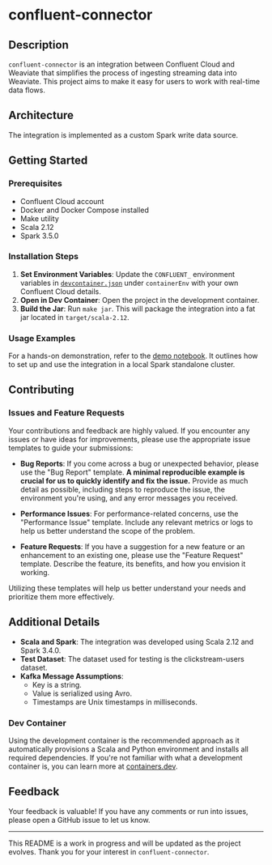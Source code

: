 # confluent-connector

## Description

`confluent-connector` is an integration between Confluent Cloud and Weaviate that simplifies the process of ingesting streaming data into Weaviate. This project aims to make it easy for users to work with real-time data flows.

## Architecture

The integration is implemented as a custom Spark write data source.

## Getting Started

### Prerequisites

- Confluent Cloud account
- Docker and Docker Compose installed
- Make utility
- Scala 2.12
- Spark 3.5.0

### Installation Steps

1. **Set Environment Variables**: Update the `CONFLUENT_` environment variables in [`devcontainer.json`](./.devcontainer/devcontainer.json) under `containerEnv` with your own Confluent Cloud details.
2. **Open in Dev Container**: Open the project in the development container.
3. **Build the Jar**: Run `make jar`. This will package the integration into a fat jar located in `target/scala-2.12`.

### Usage Examples

For a hands-on demonstration, refer to the [demo notebook](./notebooks/02_demo_confluent_weaviate.ipynb). It outlines how to set up and use the integration in a local Spark standalone cluster.

## Contributing

### Issues and Feature Requests

Your contributions and feedback are highly valued. If you encounter any issues or have ideas for improvements, please use the appropriate issue templates to guide your submissions:

- **Bug Reports**: If you come across a bug or unexpected behavior, please use the "Bug Report" template. **A minimal reproducible example is crucial for us to quickly identify and fix the issue.** Provide as much detail as possible, including steps to reproduce the issue, the environment you're using, and any error messages you received.
  
- **Performance Issues**: For performance-related concerns, use the "Performance Issue" template. Include any relevant metrics or logs to help us better understand the scope of the problem.

- **Feature Requests**: If you have a suggestion for a new feature or an enhancement to an existing one, please use the "Feature Request" template. Describe the feature, its benefits, and how you envision it working.

Utilizing these templates will help us better understand your needs and prioritize them more effectively.

## Additional Details

- **Scala and Spark**: The integration was developed using Scala 2.12 and Spark 3.4.0.
- **Test Dataset**: The dataset used for testing is the clickstream-users dataset.
- **Kafka Message Assumptions**:
  - Key is a string.
  - Value is serialized using Avro.
  - Timestamps are Unix timestamps in milliseconds.

### Dev Container

Using the development container is the recommended approach as it automatically provisions a Scala and Python environment and installs all required dependencies. If you're not familiar with what a development container is, you can learn more at [containers.dev](https://containers.dev/).


## Feedback

Your feedback is valuable! If you have any comments or run into issues, please open a GitHub issue to let us know.

---

This README is a work in progress and will be updated as the project evolves. Thank you for your interest in `confluent-connector`.
